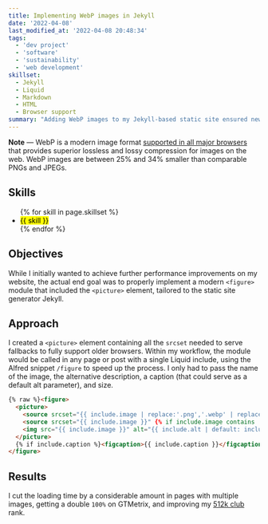 ```yaml
---
title: Implementing WebP images in Jekyll
date: '2022-04-08'
last_modified_at: '2022-04-08 20:48:34'
tags:
  - 'dev project'
  - 'software'
  - 'sustainability'
  - 'web development'
skillset:
  - Jekyll
  - Liquid
  - Markdown
  - HTML
  - Browser support
summary: "Adding WebP images to my Jekyll-based static site ensured new levels of optimisation and performance."
---
```

<aside>
  <p><strong>Note</strong> — WebP is a modern image format <a href="https://caniuse.com/?search=webp">supported in all major browsers</a> that provides superior lossless and lossy compression for images on the web. WebP images are between 25% and 34% smaller than comparable PNGs and JPEGs.</p>
</aside>

## Skills

<ul class="list-inline">
  {% for skill in page.skillset %}
  <li><mark>{{ skill }}</mark></li>
  {% endfor %}
</ul>

## Objectives

While I initially wanted to achieve further performance improvements on my website, the actual end goal was to properly implement a modern `<figure>` module that included the `<picture>` element, tailored to the static site generator Jekyll.

## Approach

I created a `<picture>` element containing all the `srcset` needed to serve fallbacks to fully support older browsers. Within my workflow, the module would be called in any page or post with a single Liquid include, using the Alfred snippet `/figure` to speed up the process. I only had to pass the name of the image, the alternative description, a caption (that could serve as a default alt parameter), and size.

```html
{% raw %}<figure>
  <picture>
    <source srcset="{{ include.image | replace:'.png','.webp' | replace:'.jpg','.webp' | replace:'.jpeg','.webp' }}" type="image/webp">
    <source srcset="{{ include.image }}" {% if include.image contains '.jpg' or include.image contains '.jpeg' %}type="image/jpeg"{% elsif include.image contains '.png' %}type="image/png"{% endif %}>
    <img src="{{ include.image }}" alt="{{ include.alt | default: include.caption }}" {{ include.width ? include.width | prepend: 'width="' | append: '"' }} {{ include.height ? include.height | prepend: 'height="' | append: '"' }}>
  </picture>
  {% if include.caption %}<figcaption>{{ include.caption }}</figcaption>{% endif -%}{% endraw %}
</figure>
```

## Results

I cut the loading time by a considerable amount in pages with multiple images, getting a double `100%` on GTMetrix, and improving my [512k club](https://512kb.club/#100) rank.